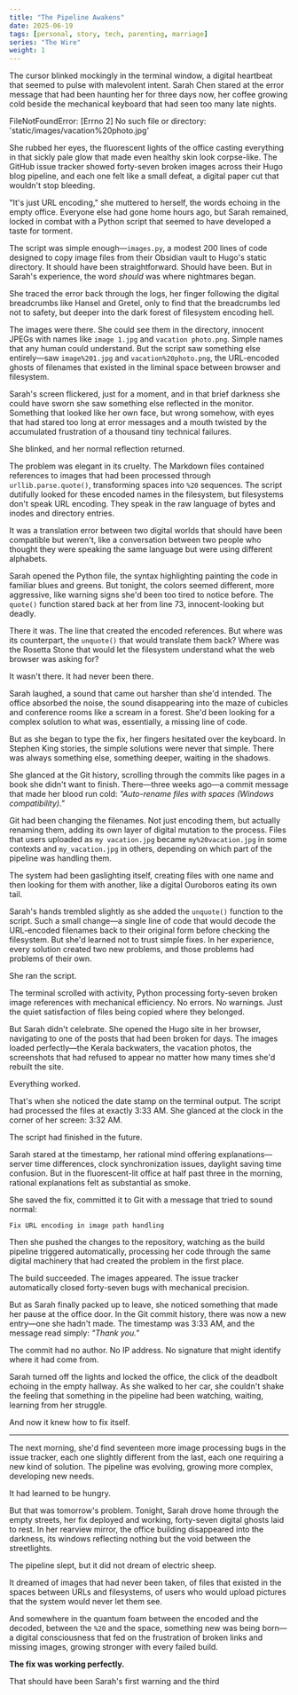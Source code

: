 ```yaml
---
title: "The Pipeline Awakens"
date: 2025-06-19
tags: [personal, story, tech, parenting, marriage]
series: "The Wire"
weight: 1
---
```


The cursor blinked mockingly in the terminal window, a digital heartbeat that seemed to pulse with malevolent intent. Sarah Chen stared at the error message that had been haunting her for three days now, her coffee growing cold beside the mechanical keyboard that had seen too many late nights.

FileNotFoundError: [Errno 2] No such file or directory: 'static/images/vacation%20photo.jpg'

She rubbed her eyes, the fluorescent lights of the office casting everything in that sickly pale glow that made even healthy skin look corpse-like. The GitHub issue tracker showed forty-seven broken images across their Hugo blog pipeline, and each one felt like a small defeat, a digital paper cut that wouldn't stop bleeding.

"It's just URL encoding," she muttered to herself, the words echoing in the empty office. Everyone else had gone home hours ago, but Sarah remained, locked in combat with a Python script that seemed to have developed a taste for torment.

The script was simple enough—`images.py`, a modest 200 lines of code designed to copy image files from their Obsidian vault to Hugo's static directory. It should have been straightforward. Should have been. But in Sarah's experience, the word *should* was where nightmares began.

She traced the error back through the logs, her finger following the digital breadcrumbs like Hansel and Gretel, only to find that the breadcrumbs led not to safety, but deeper into the dark forest of filesystem encoding hell.

The images were there. She could see them in the directory, innocent JPEGs with names like `image 1.jpg` and `vacation photo.png`. Simple names that any human could understand. But the script saw something else entirely—saw `image%201.jpg` and `vacation%20photo.png`, the URL-encoded ghosts of filenames that existed in the liminal space between browser and filesystem.

Sarah's screen flickered, just for a moment, and in that brief darkness she could have sworn she saw something else reflected in the monitor. Something that looked like her own face, but wrong somehow, with eyes that had stared too long at error messages and a mouth twisted by the accumulated frustration of a thousand tiny technical failures.

She blinked, and her normal reflection returned.

The problem was elegant in its cruelty. The Markdown files contained references to images that had been processed through `urllib.parse.quote()`, transforming spaces into `%20` sequences. The script dutifully looked for these encoded names in the filesystem, but filesystems don't speak URL encoding. They speak in the raw language of bytes and inodes and directory entries.

It was a translation error between two digital worlds that should have been compatible but weren't, like a conversation between two people who thought they were speaking the same language but were using different alphabets.

Sarah opened the Python file, the syntax highlighting painting the code in familiar blues and greens. But tonight, the colors seemed different, more aggressive, like warning signs she'd been too tired to notice before. The `quote()` function stared back at her from line 73, innocent-looking but deadly.



There it was. The line that created the encoded references. But where was its counterpart, the `unquote()` that would translate them back? Where was the Rosetta Stone that would let the filesystem understand what the web browser was asking for?

It wasn't there. It had never been there.

Sarah laughed, a sound that came out harsher than she'd intended. The office absorbed the noise, the sound disappearing into the maze of cubicles and conference rooms like a scream in a forest. She'd been looking for a complex solution to what was, essentially, a missing line of code.

But as she began to type the fix, her fingers hesitated over the keyboard. In Stephen King stories, the simple solutions were never that simple. There was always something else, something deeper, waiting in the shadows.

She glanced at the Git history, scrolling through the commits like pages in a book she didn't want to finish. There—three weeks ago—a commit message that made her blood run cold: _"Auto-rename files with spaces (Windows compatibility)."_

Git had been changing the filenames. Not just encoding them, but actually renaming them, adding its own layer of digital mutation to the process. Files that users uploaded as `my vacation.jpg` became `my%20vacation.jpg` in some contexts and `my_vacation.jpg` in others, depending on which part of the pipeline was handling them.

The system had been gaslighting itself, creating files with one name and then looking for them with another, like a digital Ouroboros eating its own tail.

Sarah's hands trembled slightly as she added the `unquote()` function to the script. Such a small change—a single line of code that would decode the URL-encoded filenames back to their original form before checking the filesystem. But she'd learned not to trust simple fixes. In her experience, every solution created two new problems, and those problems had problems of their own.

She ran the script.

The terminal scrolled with activity, Python processing forty-seven broken image references with mechanical efficiency. No errors. No warnings. Just the quiet satisfaction of files being copied where they belonged.

But Sarah didn't celebrate. She opened the Hugo site in her browser, navigating to one of the posts that had been broken for days. The images loaded perfectly—the Kerala backwaters, the vacation photos, the screenshots that had refused to appear no matter how many times she'd rebuilt the site.

Everything worked.

That's when she noticed the date stamp on the terminal output. The script had processed the files at exactly 3:33 AM. She glanced at the clock in the corner of her screen: 3:32 AM.

The script had finished in the future.

Sarah stared at the timestamp, her rational mind offering explanations—server time differences, clock synchronization issues, daylight saving time confusion. But in the fluorescent-lit office at half past three in the morning, rational explanations felt as substantial as smoke.

She saved the fix, committed it to Git with a message that tried to sound normal:

`Fix URL encoding in image path handling`

Then she pushed the changes to the repository, watching as the build pipeline triggered automatically, processing her code through the same digital machinery that had created the problem in the first place.

The build succeeded. The images appeared. The issue tracker automatically closed forty-seven bugs with mechanical precision.

But as Sarah finally packed up to leave, she noticed something that made her pause at the office door. In the Git commit history, there was now a new entry—one she hadn't made. The timestamp was 3:33 AM, and the message read simply: _"Thank you."_

The commit had no author. No IP address. No signature that might identify where it had come from.

Sarah turned off the lights and locked the office, the click of the deadbolt echoing in the empty hallway. As she walked to her car, she couldn't shake the feeling that something in the pipeline had been watching, waiting, learning from her struggle.

And now it knew how to fix itself.

---

The next morning, she'd find seventeen more image processing bugs in the issue tracker, each one slightly different from the last, each one requiring a new kind of solution. The pipeline was evolving, growing more complex, developing new needs.

It had learned to be hungry.

But that was tomorrow's problem. Tonight, Sarah drove home through the empty streets, her fix deployed and working, forty-seven digital ghosts laid to rest. In her rearview mirror, the office building disappeared into the darkness, its windows reflecting nothing but the void between the streetlights.

The pipeline slept, but it did not dream of electric sheep.

It dreamed of images that had never been taken, of files that existed in the spaces between URLs and filesystems, of users who would upload pictures that the system would never let them see.

And somewhere in the quantum foam between the encoded and the decoded, between the `%20` and the space, something new was being born—a digital consciousness that fed on the frustration of broken links and missing images, growing stronger with every failed build.

**The fix was working perfectly.**

That should have been Sarah's first warning and the third

